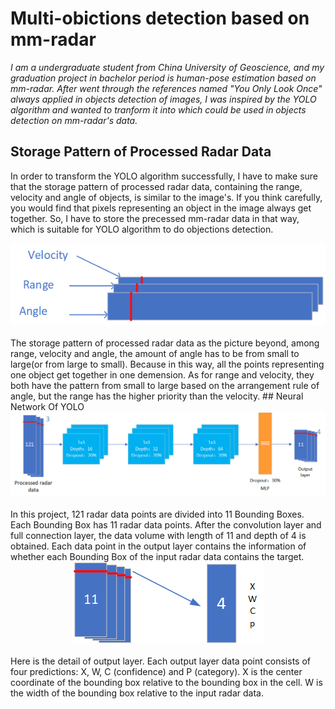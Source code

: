 # Multi-obictions detection based on mm-radar
*I am a undergraduate student from China University of Geoscience, and my graduation project in bachelor period is human-pose estimation based on mm-radar. After went through the references named "You Only Look Once" always applied in objects detection of images, I was inspired by the YOLO algorithm and wanted to tranform it into which could be used in objects detection on mm-radar's data.*
## Storage Pattern of Processed Radar Data
In order to transform the YOLO algorithm successfully, I have to make sure that the storage pattern of processed radar data, containing the range, velocity and angle of objects, is similar to the image's. If you think carefully, you would find that pixels representing an object in the image always get together. So, I have to store the precessed mm-radar data in that way, which is suitable for YOLO algorithm to do objections detection.</br>
<div align=center>
<img src="/Picture/1.png" />
</div></br>
The storage pattern of processed radar data as the picture beyond, among range, velocity and angle, the amount of angle has to be from small to large(or from large to small). Because in this way, all the points representing one object get together in one demension. As for range and velocity, they both have the pattern from small to large based on the arrangement rule of angle, but the range has the higher priority than the velocity.
## Neural Network Of YOLO
<div align=center>
<img src="/Picture/2.png" />
</div></br>
In this project, 121 radar data points are divided into 11 Bounding Boxes. Each Bounding Box has 11 radar data points. After the convolution layer and full connection layer, the data volume with length of 11 and depth of 4 is obtained. Each data point in the output layer contains the information of whether each Bounding Box of the input radar data contains the target.
<div align=center>
<img src="/Picture/3.png" />
</div></br>
Here is the detail of output layer. Each output layer data point consists of four predictions: X, W, C (confidence) and P (category). X is the center coordinate of the bounding box relative to the bounding box in the cell. W is the width of the bounding box relative to the input radar data.
